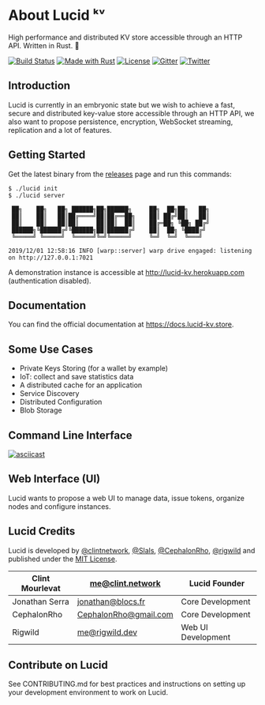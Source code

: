 # About Lucid ᵏᵛ

High performance and distributed KV store accessible through an HTTP API. Written in Rust. 🦀

[![Build Status](https://github.com/lucid-kv/lucid/workflows/Lucid/badge.svg)](https://github.com/lucid-kv/lucid/actions?workflow=Lucid)
[![Made with Rust](https://img.shields.io/badge/Made%20With-Rust-dea584)](https://www.rust-lang.org/)
[![License](https://img.shields.io/badge/license-MIT-lightgrey.svg)](https://github.com/lucid-kv/lucid/blob/master/LICENSE.md)
[![Gitter](https://badges.gitter.im/Join%20Chat.svg)](https://gitter.im/lucidkv/community)
[![Twitter](https://img.shields.io/twitter/follow/lucid_kv.svg?style=social)](https://twitter.com/intent/follow?screen_name=lucid_kv)

## Introduction

Lucid is currently in an embryonic state but we wish to achieve a fast, secure and distributed key-value store accessible through an HTTP API, we also want to propose persistence, encryption, WebSocket streaming, replication and a lot of features.

## Getting Started

Get the latest binary from the [releases](https://github.com/lucid-kv/lucid/releases) page and run this commands:

```
$ ./lucid init
$ ./lucid server

 ██╗    ██╗   ██╗ ██████╗██╗██████╗     ██╗  ██╗██╗   ██╗
 ██║    ██║   ██║██╔════╝██║██╔══██╗    ██║ ██╔╝██║   ██║
 ██║    ██║   ██║██║     ██║██║  ██║    ██╔═██╗ ╚██╗ ██╔╝
 ██████╗╚██████╔╝╚██████╗██║██████╔╝    ██║  ██╗ ╚████╔╝
 ╚═════╝ ╚═════╝  ╚═════╝╚═╝╚═════╝     ╚═╝  ╚═╝  ╚═══╝

2019/12/01 12:58:16 INFO [warp::server] warp drive engaged: listening on http://127.0.0.1:7021
```

A demonstration instance is accessible at http://lucid-kv.herokuapp.com (authentication disabled).

## Documentation

You can find the official documentation at https://docs.lucid-kv.store.

## Some Use Cases

- Private Keys Storing (for a wallet by example)
- IoT: collect and save statistics data
- A distributed cache for an application
- Service Discovery
- Distributed Configuration
- Blob Storage

## Command Line Interface

[![asciicast](https://asciinema.org/a/277538.svg)](https://asciinema.org/a/277538)

## Web Interface (UI)

Lucid wants to propose a web UI to manage data, issue tokens, organize nodes and configure instances.

## Lucid Credits

Lucid is developed by [@clintnetwork](https://twitter.com/clint_network), [@Slals](https://github.com/Slals), [@CephalonRho](https://github.com/CephalonRho), [@rigwild](https://github.com/rigwild) and published under the [MIT License](LICENSE.md).

| Clint Mourlevat | me@clint.network      | Lucid Founder      |
|-----------------|-----------------------|--------------------|
| Jonathan Serra  | jonathan@blocs.fr     | Core Development   |
| CephalonRho     | CephalonRho@gmail.com | Core Development   |
| Rigwild         | me@rigwild.dev        | Web UI Development |

## Contribute on Lucid
See CONTRIBUTING.md for best practices and instructions on setting up your development environment to work on Lucid.
